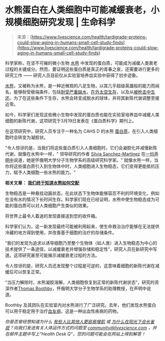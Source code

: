 <!--yml

类别：未分类

日期：2024-05-29 12:49:18

-->

# 水熊蛋白在人类细胞中可能减缓衰老，小规模细胞研究发现 | 生命科学

> 来源：[https://www.livescience.com/health/tardigrade-proteins-could-slow-aging-in-humans-small-cell-study-finds](https://www.livescience.com/health/tardigrade-proteins-could-slow-aging-in-humans-small-cell-study-finds)

科学家称，在坚不可摧的微小生物 [水熊](https://www.livescience.com/57985-tardigrade-facts.html) 中发现的蛋白质，可能成为减缓人类衰老过程的关键成分。然而，要证明这些蛋白质是真正的青春之泉，还需要进行更多的研究工作 —— 研究人员目前仅从实验室培养皿实验中获得了初步迹象。

[水熊](https://www.livescience.com/tag/tardigrades)，又被称为水熊，是一种近微观的八足生物，以其几乎超级英雄般的能力而闻名，能够耐受极端条件，包括[耐受严重缺水](https://www.livescience.com/tardigrades-survive-drying-out-proteins)，[在外太空生存](https://www.livescience.com/tardigrades-on-space-station-extreme-survival.html)，以及从[被枪击中生还](https://www.livescience.com/tardigrades-survive-being-shot-gun.html)。为了在这些条件下生存，水熊会转变成脱水的球体，并将其新陈代谢调整至接近零。

如今，科学家们发现这些微小生物中发现的蛋白质也能在实验室培养皿中减缓人类细胞的新陈代谢，这项研究于3月19日发表在《蛋白质科学》期刊上。

在这项研究中，研究人员专注于一种名为 CAHS D 的水熊 [蛋白质](https://www.livescience.com/53044-protein.html)，在引入人类细胞时会转变为凝胶状。

"令人惊讶的是，当我们将这些蛋白质引入人类细胞时，它们会凝胶化并减慢新陈代谢，就像在水熊中一样，" 领导研究的作者 [Silvia Sanchez-Martinez](https://www.researchgate.net/scientific-contributions/Silvia-Sanchez-Martinez-2132567691) 在[一份声明中](https://www.uwyo.edu/news/2024/03/uw-researchers-show-that-introduced-tardigrade-proteins-can-slow-metabolism-in-human-cells.html)说道，她是怀俄明大学分子生物学系的高级研究科学家。" 就像水熊一样，当你将这些蛋白质引入到生物体中时，人类细胞进入生物稳态，它们变得更能抵抗压力，赋予人类细胞一些水熊的能力。"

**相关文章：** [**我们终于知道水熊如何交配**](https://www.livescience.com/animals/we-finally-know-how-tardigrades-mate)

生物稳态是一种悬挂动画状态，在此状态下生物体能够容忍不利的环境变化，例如在没有水的情况下长时间生存。科学家们现在已经证明，水熊中使生物稳态成为可能的蛋白质可以对人类细胞产生类似的效果。

将世界上最令人着迷的发现直接送到您的收件箱。

科学家们认为，这一新发现最终可能被利用起来，使生命救治治疗能够在无法提供冷藏的地方得到使用，并改善基于细胞的治疗的存储条件。

“我们的发现为追求以诱导细胞乃至整个生物体（如人类）进入生物稳态为中心的技术提供了一条途径，以减缓衰老并增强存储和稳定性”，研究人员在新研究中写道。这项研究甚至可能揭示减缓衰老过程的方法。

令人惊讶的是，研究人员还发现整个过程是可逆的，这意味着细胞的新陈代谢在减缓后可以恢复正常。

“当压力解除时，水熊凝胶溶解，人类细胞恢复到正常的新陈代谢状态”，研究的资深作者[Thomas Boothby](https://www.uwyo.edu/molecbio/faculty-and-staff/thomas-boothby.html)，怀俄明大学分子生物学系的助理教授，在声明中说道。

Boothby 及其团队在实验室内对水熊进行了广泛研究。去年，他们发现水熊蛋白可以用于稳定用于治疗[血友病](https://www.livescience.com/hemophilia.html)，这是一种出血性疾病的药物。

*你是否曾经想知道为什么* [*有些人比其他人更容易增肌*](https://www.livescience.com/health/exercise/why-is-it-harder-for-some-people-to-build-muscle-than-others) *或* [*为什么在阳光下会长雀斑*](https://www.livescience.com/health/why-do-freckles-come-out-in-the-sun)*？向我们发送有关人体运作方式的问题至* [*community@livescience.com*](mailto:community@livescience.com?subject=%20Health%20Desk%20Q) *，并在邮件主题中写上“Health Desk Q”，您的问题可能会在网站上得到解答！*
